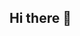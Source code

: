 ## Hi there 👋

<!--
**luis-oliveira12/Luis-oliveira12** is a ✨ _special_ ✨ repository because its `README.md` (this file) appears on your GitHub profile.



- 🔭 I’m currently working on learning everything in my sight
- 🌱 I’m currently learning everything on my sight
- 👯 I’m looking to collaborate on a great project
- 🤔 I’m looking for help with getting experience
- 💬 Ask me about how life´s goin´
- 📫 How to reach me: luis.oliveira@dcx.ufpb.br
- 😄 Pronouns: he/him
- ⚡ Fun fact: i love football (the american one) and soccer (born and raised on the soccer´s country) 
--
